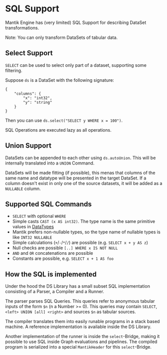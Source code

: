 SQL Support
===========

Mantik Engine has (very limited) SQL Support for describing DataSet transformations.

Note: You can only transform DataSets of tabular data.

Select Support
--------------

`SELECT` can be used to select only part of a dataset, supporting some filtering.

Suppose `ds` is a DataSet with the following signature:

```
{
    "columns": {
        "x": "int32",
        "y": "string"
    }
}
```

Then you can use `ds.select("SELECT y WHERE x = 100")`.

SQL Operations are executed lazy as all operations. 

Union Support
-------------

DataSets can be appended to each other using `ds.autoUnion`. This will be internally translated into a `UNION` Command.

DataSets will be made fitting (if possible), this menas that columns of the same name and datatype will be presented 
in the target DataSet. If a column doesn't exist in only one of the source datasets, it will be added as a `NULLABLE` column.

Supported SQL Commands
----------------------

- `SELECT` with optional `WHERE`
- Simple casts `CAST (x AS int32)`. The type name is the same primitive values in [DataTypes](DataTypes.md)
- Mantik prefers non-nullable types, so the type name of nullable types is like `INT32 NULLABLE`
- Simple calculations (`+`/`-`/`*`/`/`) are possible (e.g. `SELECT x + y AS z`) 
- Null checks are possible `[..] WHERE x IS NOT NULL`
- `AND` and `OR` concatenations are possible
- Constants are possible, e.g. `SELECT x + 1 AS foo`


How the SQL is implemented
--------------------------
Under the hood the DS Library has a small subset SQL implementation consisting of a Parser, a Compiler and a Runner.

The parser parses SQL Queries. This queries refer to anonymous tabular inputs of the form `$n` (n a Number >= 0). This 
queries may contain `SELECT`, `<left> UNION [all] <right>` and sources `$n` as tabular sources.

The compiler translates them into easily runable programs in a stack based machine. A reference implementation is
available inside the DS Library.

Another implementation of the runner is inside the `select`-Bridge, making it possible to use SQL inside Graph
evaluations and pipelines. The compiled program is serialized into a special `MantikHeader` for this `select`-Bridge.
